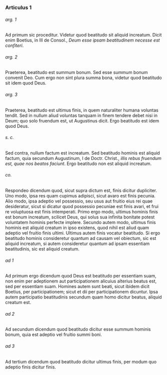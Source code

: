 ### Articulus 1

###### arg. 1
Ad primum sic proceditur. Videtur quod beatitudo sit aliquid increatum. Dicit enim Boetius, in III de Consol., *Deum esse ipsam beatitudinem necesse est confiteri*.

###### arg. 2
Praeterea, beatitudo est summum bonum. Sed esse summum bonum convenit Deo. Cum ergo non sint plura summa bona, videtur quod beatitudo sit idem quod Deus.

###### arg. 3
Praeterea, beatitudo est ultimus finis, in quem naturaliter humana voluntas tendit. Sed in nullum aliud voluntas tanquam in finem tendere debet nisi in Deum; quo solo fruendum est, ut Augustinus dicit. Ergo beatitudo est idem quod Deus.

###### s. c.
Sed contra, nullum factum est increatum. Sed beatitudo hominis est aliquid factum, quia secundum Augustinum, I de Doctr. Christ., *illis rebus fruendum est, quae nos beatos faciunt*. Ergo beatitudo non est aliquid increatum.

###### co.
Respondeo dicendum quod, sicut supra dictum est, finis dicitur dupliciter. Uno modo, ipsa res quam cupimus adipisci, sicut avaro est finis pecunia. Alio modo, ipsa adeptio vel possessio, seu usus aut fruitio eius rei quae desideratur, sicut si dicatur quod possessio pecuniae est finis avari, et frui re voluptuosa est finis intemperati. Primo ergo modo, ultimus hominis finis est bonum increatum, scilicet Deus, qui solus sua infinita bonitate potest voluntatem hominis perfecte implere. Secundo autem modo, ultimus finis hominis est aliquid creatum in ipso existens, quod nihil est aliud quam adeptio vel fruitio finis ultimi. Ultimus autem finis vocatur beatitudo. Si ergo beatitudo hominis consideretur quantum ad causam vel obiectum, sic est aliquid increatum, si autem consideretur quantum ad ipsam essentiam beatitudinis, sic est aliquid creatum.

###### ad 1
Ad primum ergo dicendum quod Deus est beatitudo per essentiam suam, non enim per adeptionem aut participationem alicuius alterius beatus est, sed per essentiam suam. Homines autem sunt beati, sicut ibidem dicit Boetius, per participationem; sicut et dii per participationem dicuntur. Ipsa autem participatio beatitudinis secundum quam homo dicitur beatus, aliquid creatum est.

###### ad 2
Ad secundum dicendum quod beatitudo dicitur esse summum hominis bonum, quia est adeptio vel fruitio summi boni.

###### ad 3
Ad tertium dicendum quod beatitudo dicitur ultimus finis, per modum quo adeptio finis dicitur finis.


